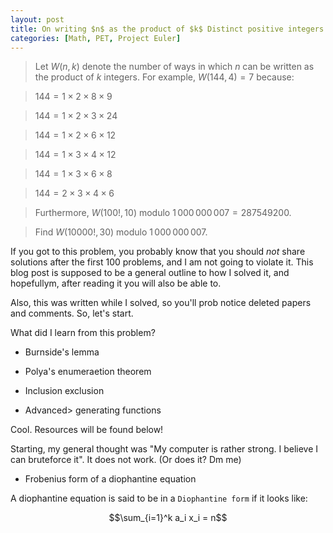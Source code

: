 ```yaml
---
layout: post
title: On writing $n$ as the product of $k$ Distinct positive integers
categories: [Math, PET, Project Euler]
---
```


> Let $W(n, k)$ denote the number of ways in which $n$ can be written as the product of $k$ integers. For example, $W(144, 4) = 7$ because:

> $144 = 1 \times 2 \times 8 \times 9$

> $144 = 1 \times 2 \times 3 \times 24$

> $144 = 1 \times 2 \times 6 \times 12$

> $144 = 1 \times 3 \times 4 \times 12$

> $144 = 1 \times 3 \times 6 \times 8$

> $144 = 2 \times 3 \times 4 \times 6$

> Furthermore, $W(100!,10)$ modulo $1\,000\,000\,007 = 287549200$. 

> Find $W(10000!,30)$ modulo $1\,000\,000\,007$.

If you got to this problem, you probably know that you should *not* share solutions after the first 100 problems, and I am not going to violate it. This blog post is supposed to be a general outline to how I solved it, and hopefullym, after reading it you will also be able to.

Also, this was written while I solved, so you'll prob notice deleted papers and comments. So, let's start.

What did I learn from this problem? 

- Burnside's lemma

- Polya's enumeraetion theorem

- Inclusion exclusion

- Advanced> generating functions 

Cool. Resources will be found below!

Starting, my general thought was "My computer is rather strong. I believe I can bruteforce it". It does not work. (Or does it? Dm me)

- Frobenius form of a diophantine equation

A diophantine equation is said to be in a ```Diophantine form``` if it looks like:

$$\sum_{i=1}^k a_i x_i = n$$